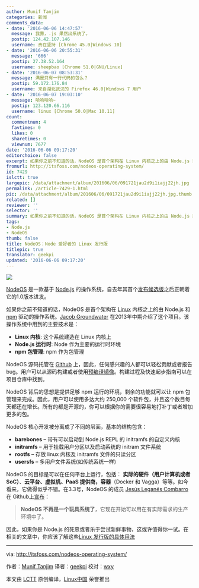 ```yaml
---
author: Munif Tanjim
categories: 新闻
comments_data:
- date: '2016-06-06 14:47:57'
  message: 我靠，.js 果然出系统了。
  postip: 124.42.107.146
  username: 贵在坚持 [Chrome 45.0|Windows 10]
- date: '2016-06-06 20:55:31'
  message: '666'
  postip: 27.38.52.164
  username: sheepbao [Chrome 51.0|GNU/Linux]
- date: '2016-06-07 08:53:31'
  message: 满是只有一行代码的包么？
  postip: 59.172.176.84
  username: 来自湖北武汉的 Firefox 46.0|Windows 7 用户
- date: '2016-06-07 19:03:10'
  message: 哈哈哈哈~
  postip: 123.120.66.116
  username: linux [Chrome 50.0|Mac 10.11]
count:
  commentnum: 4
  favtimes: 0
  likes: 0
  sharetimes: 0
  viewnum: 7677
date: '2016-06-06 09:17:20'
editorchoice: false
excerpt: 如果你之前不知道的话，NodeOS 是首个架构在 Linux 内核之上的由 Node.js 和 npm 驱动的操作系统。
fromurl: http://itsfoss.com/nodeos-operating-system/
id: 7429
islctt: true
largepic: /data/attachment/album/201606/06/091721jau2d9i1iajj22jh.jpg
permalink: /article-7429-1.html
pic: /data/attachment/album/201606/06/091721jau2d9i1iajj22jh.jpg.thumb.jpg
related: []
reviewer: ''
selector: ''
summary: 如果你之前不知道的话，NodeOS 是首个架构在 Linux 内核之上的由 Node.js 和 npm 驱动的操作系统。
tags:
- Node.js
- NodeOS
thumb: false
title: NodeOS：Node 爱好者的 Linux 发行版
titlepic: true
translator: geekpi
updated: '2016-06-06 09:17:20'
---
```


![](/data/attachment/album/201606/06/091721jau2d9i1iajj22jh.jpg)


[NodeOS](http://node-os.com/) 是一款基于 [Node.js](https://nodejs.org/en/) 的操作系统，自去年其首个[发布候选版](https://github.com/NodeOS/NodeOS/releases/tag/v1.0-RC1)之后正朝着它的1.0版本进发。


如果你之前不知道的话，NodeOS 是首个架构在 [Linux](http://itsfoss.com/tag/linux/) 内核之上的由 Node.js 和 [npm](https://www.npmjs.com/) 驱动的操作系统。[Jacob Groundwater](https://github.com/groundwater) 在2013年中期介绍了这个项目。该操作系统中用到的主要技术是：


* **Linux 内核**: 这个系统建造在 Linux 内核上
* **Node.js 运行时**: Node 作为主要的运行时环境
* **npm 包管理**: npm 作为包管理


NodeOS 源码托管在 [Github](https://github.com/nodeos/nodeos) 上，因此，任何感兴趣的人都可以轻松贡献或者报告 bug。用户可以从源码构建或者使用[预编译镜像](https://github.com/NodeOS/NodeOS/releases)。构建过程及快速起步指南可以在项目仓库中找到。


NodeOS 背后的思想是提供足够 npm 运行的环境，剩余的功能就可以让 npm 包管理来完成。因此，用户可以使用多达大约 250,000 个软件包，并且这个数目每天都还在增长。所有的都是开源的，你可以根据你的需要很容易地打补丁或者增加更多的包。


NodeOS 核心开发被分离成了不同的层面，基本的结构包含：


* **barebones** – 带有可以启动到 Node.js REPL 的 initramfs 的自定义内核
* **initramfs** – 用于挂载用户分区以及启动系统的 initram 文件系统
* **rootfs** – 存放 linux 内核及 initramfs 文件的只读分区
* **usersfs** – 多用户文件系统(如传统系统一样)


NodeOS 的目标是可以在任何平台上运行，包括： **实际的硬件（用户计算机或者 SoC）**、**云平台、虚拟机、PaaS 提供商，容器**（Docker 和 Vagga）等等。如今看来，它做得似乎不错。在3.3号，NodeOS 的成员 [Jesús Leganés Combarro](https://github.com/piranna) 在 Github上[宣布](https://github.com/NodeOS/NodeOS/issues/216)：



> 
> **NodeOS 不再是一个玩具系统了**，它现在开始可以用在有实际需求的生产环境中了。
> 
> 
> 


因此，如果你是 Node.js 的死忠或者乐于尝试新鲜事物，这或许值得你一试。在相关的文章中，你应该了解这些[Linux 发行版的具体用法](http://itsfoss.com/weird-ubuntu-based-linux-distributions/)




---


via: <http://itsfoss.com/nodeos-operating-system/>


作者：[Munif Tanjim](http://itsfoss.com/author/munif/) 译者：[geekpi](https://github.com/geekpi) 校对：[wxy](https://github.com/wxy)


本文由 [LCTT](https://github.com/LCTT/TranslateProject) 原创编译，[Linux中国](https://linux.cn/) 荣誉推出